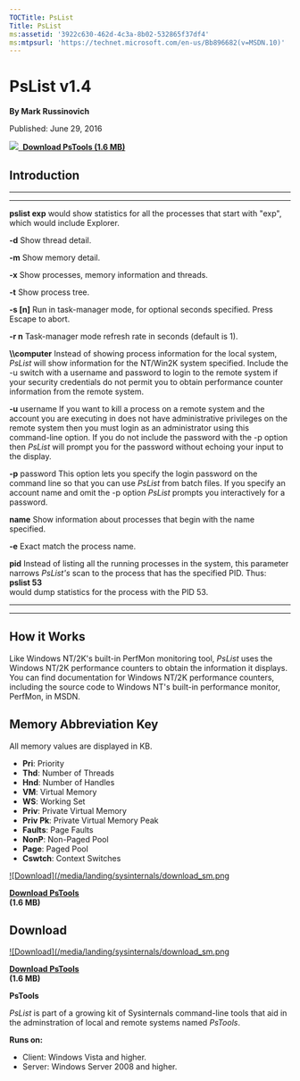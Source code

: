 ```yaml
--- 
TOCTitle: PsList
Title: PsList
ms:assetid: '3922c630-462d-4c3a-8b02-532865f37df4'
ms:mtpsurl: 'https://technet.microsoft.com/en-us/Bb896682(v=MSDN.10)'
---
```


PsList v1.4
===========

**By Mark Russinovich**

Published: June 29, 2016

[![](/media/landing/sysinternals/download_sm.png)
 **Download PsTools (1.6
MB)**](https://download.sysinternals.com/files/pstools.zip)


## Introduction

 
------------------ 
-------------------------------------------------------------------------------------------------------------------------------------------------------------------------------------------------------------------------------------------------------------------------------------------------------------------------------------------------------------------------------------
  **pslist exp**     would show statistics for all the processes that start with "exp", which would include Explorer.

  **-d**             Show thread detail.

  **-m**             Show memory detail.

  **-x**             Show processes, memory information and threads.

  **-t**             Show process tree.

  **-s \[n\]**       Run in task-manager mode, for optional seconds specified. Press Escape to abort.

  **-r n**           Task-manager mode refresh rate in seconds (default is 1).

  **\\\\computer**   Instead of showing process information for the local system, *PsList* will show information for the NT/Win2K system specified. Include the -u switch with a username and password to login to the remote system if your security credentials do not permit you to obtain performance counter information from the remote system.

  **-u**             username If you want to kill a process on a remote system and the account you are executing in does not have administrative privileges on the remote system then you must login as an administrator using this command-line option. If you do not include the password with the -p option then *PsList* will prompt you for the password without echoing your input to the display.

  **-p**             password This option lets you specify the login password on the command line so that you can use *PsList* from batch files. If you specify an account name and omit the -p option *PsList* prompts you interactively for a password.

  **name**           Show information about processes that begin with the name specified.

  **-e**             Exact match the process name.

  **pid**            Instead of listing all the running processes in the system, this parameter narrows *PsList's* scan to the process that has the specified PID. Thus:  
                     **pslist 53**  
                     would dump statistics for the process with the PID 53.
 
------------------ 
-------------------------------------------------------------------------------------------------------------------------------------------------------------------------------------------------------------------------------------------------------------------------------------------------------------------------------------------------------------------------------------

## How it Works

Like Windows NT/2K's built-in PerfMon monitoring tool, *PsList* uses the
Windows NT/2K performance counters to obtain the information it
displays. You can find documentation for Windows NT/2K performance
counters, including the source code to Windows NT's built-in performance
monitor, PerfMon, in MSDN.

## Memory Abbreviation Key

All memory values are displayed in KB.

-   **Pri**: Priority
-   **Thd**: Number of Threads
-   **Hnd**: Number of Handles
-   **VM**: Virtual Memory
-   **WS**: Working Set
-   **Priv**: Private Virtual Memory
-   **Priv Pk**: Private Virtual Memory Peak
-   **Faults**: Page Faults
-   **NonP**: Non-Paged Pool
-   **Page**: Paged Pool
-   **Cswtch**: Context Switches  

  

[![Download](/media/landing/sysinternals/download_sm.png
](https://download.sysinternals.com/files/pstools.zip)

[**Download PsTools**  
](https://download.sysinternals.com/files/pstools.zip)**(1.6 MB)**

  


<div class="RightAdRail">

<div>


## Download

  

[![Download](/media/landing/sysinternals/download_sm.png
](https://download.sysinternals.com/files/pstools.zip)

[**Download PsTools**  
](https://download.sysinternals.com/files/pstools.zip)**(1.6 MB)**

**PsTools**

*PsList* is part of a growing kit of Sysinternals command-line tools
that aid in the adminstration of local and remote systems named
*PsTools*.

**Runs on:**

-   Client: Windows Vista and higher.
-   Server: Windows Server 2008 and higher.



